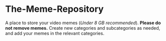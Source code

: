 # The-Meme-Repository
A place to store your video memes (*Under 8 GB recommended*).
**Please do not remove memes.**
Create new categories and subcategories as needed, and add your memes in the relevant categories.


